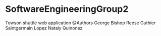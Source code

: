 # SoftwareEngineeringGroup2
Towson shuttle web application
@Authors
  George Bishop
  Reese Guthier
  Saintgermain Lopez
  Nataly Quinonez
